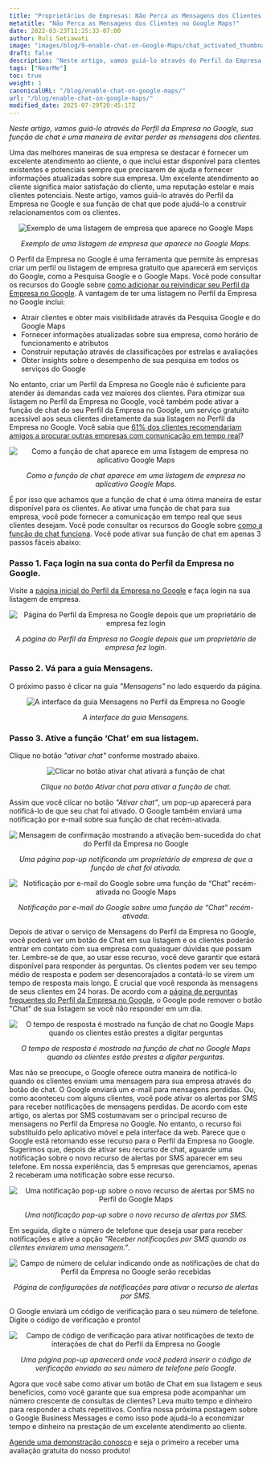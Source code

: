 ```yaml
---
title: "Proprietários de Empresas: Não Perca as Mensagens dos Clientes no Google Maps!"
metatitle: "Não Perca as Mensagens dos Clientes no Google Maps!"
date: 2022-03-23T11:25:33-07:00
author: Ruli Setiawati
image: "images/blog/9-enable-chat-on-Google-Maps/chat_activated_thumbnail.png"
draft: false
description: "Neste artigo, vamos guiá-lo através do Perfil da Empresa no Google, sua função de chat e uma maneira de evitar perder as mensagens dos clientes."
tags: ["NearMe"]
toc: true
weight: 1  
canonicalURL: "/blog/enable-chat-on-google-maps/"
url: "/blog/enable-chat-on-google-maps/"
modified_date: 2025-07-29T20:45:17Z
---
```


*Neste artigo, vamos guiá-lo através do Perfil da Empresa no Google, sua função de chat e uma maneira de evitar perder as mensagens dos clientes.*


Uma das melhores maneiras de sua empresa se destacar é fornecer um excelente atendimento ao cliente, o que inclui estar disponível para clientes existentes e potenciais sempre que precisarem de ajuda e fornecer informações atualizadas sobre sua empresa. Um excelente atendimento ao cliente significa maior satisfação do cliente, uma reputação estelar e mais clientes potenciais. Neste artigo, vamos guiá-lo através do Perfil da Empresa no Google e sua função de chat que pode ajudá-lo a construir relacionamentos com os clientes.

<center>
<img src="/images/blog/9-enable-chat-on-Google-Maps/andante.png" alt="Exemplo de uma listagem de empresa que aparece no Google Maps"/>

*Exemplo de uma listagem de empresa que aparece no Google Maps.*
</center>

O Perfil da Empresa no Google é uma ferramenta que permite às empresas criar um perfil ou listagem de empresa gratuito que aparecerá em serviços do Google, como a Pesquisa Google e o Google Maps. Você pode consultar os recursos do Google sobre [como adicionar ou reivindicar seu Perfil da Empresa no Google](https://support.google.com/business/answer/2911778?hl=en&co=GENIE.Platform%3DDesktop). A vantagem de ter uma listagem no Perfil da Empresa no Google inclui:

- Atrair clientes e obter mais visibilidade através da Pesquisa Google e do Google Maps
- Fornecer informações atualizadas sobre sua empresa, como horário de funcionamento e atributos
- Construir reputação através de classificações por estrelas e avaliações
- Obter insights sobre o desempenho de sua pesquisa em todos os serviços do Google

No entanto, criar um Perfil da Empresa no Google não é suficiente para atender às demandas cada vez maiores dos clientes. Para otimizar sua listagem no Perfil da Empresa no Google, você também pode ativar a função de chat do seu Perfil da Empresa no Google, um serviço gratuito acessível aos seus clientes diretamente da sua listagem no Perfil da Empresa no Google. Você sabia que [61% dos clientes recomendariam amigos a procurar outras empresas com comunicação em tempo real](https://blog.avochato.com/index.php/2019/12/12/business-to-customer-communication-text-message-software)?


<center>
<img src="/images/blog/9-enable-chat-on-Google-Maps/chat_on_gmaps.png" alt="Como a função de chat aparece em uma listagem de empresa no aplicativo Google Maps"/>

*Como a função de chat aparece em uma listagem de empresa no aplicativo Google Maps.*
</center>

É por isso que achamos que a função de chat é uma ótima maneira de estar disponível para os clientes. Ao ativar uma função de chat para sua empresa, você pode fornecer a comunicação em tempo real que seus clientes desejam. Você pode consultar os recursos do Google sobre [como a função de chat funciona](https://support.google.com/business/answer/9114771?hl=en&co=GENIE.Platform%3DAndroid#zippy=). Você pode ativar sua função de chat em apenas 3 passos fáceis abaixo:

### Passo 1. Faça login na sua conta do Perfil da Empresa no Google.

Visite a [página inicial do Perfil da Empresa no Google](https://www.google.com/business/) e faça login na sua listagem de empresa.

<center>
<img src="/images/blog/9-enable-chat-on-Google-Maps/GBP_manager_interface.png" alt="Página do Perfil da Empresa no Google depois que um proprietário de empresa fez login"/>

*A página do Perfil da Empresa no Google depois que um proprietário de empresa fez login.*
</center>

### Passo 2. Vá para a guia Mensagens.

O próximo passo é clicar na guia *"Mensagens"* no lado esquerdo da página.

<center>
<img src="/images/blog/9-enable-chat-on-Google-Maps/messages_tab.png" alt="A interface da guia Mensagens no Perfil da Empresa no Google"/>

*A interface da guia Mensagens.*
</center>

### Passo 3. Ative a função ‘Chat’ em sua listagem.

Clique no botão *"ativar chat"* conforme mostrado abaixo.

<center>
<img src="/images/blog/9-enable-chat-on-Google-Maps/turn_on_chat.png" alt= "Clicar no botão ativar chat ativará a função de chat"/>

*Clique no botão Ativar chat para ativar a função de chat.*
</center>

Assim que você clicar no botão *"Ativar chat"*, um pop-up aparecerá para notificá-lo de que seu chat foi ativado. O Google também enviará uma notificação por e-mail sobre sua função de chat recém-ativada.

<center>
<img src="/images/blog/9-enable-chat-on-Google-Maps/chat_activated.png" alt="Mensagem de confirmação mostrando a ativação bem-sucedida do chat do Perfil da Empresa no Google"/>

*Uma página pop-up notificando um proprietário de empresa de que a função de chat foi ativada.*
</center>


<center>
<img src="/images/blog/9-enable-chat-on-Google-Maps/email_notifications.png" alt="Notificação por e-mail do Google sobre uma função de “Chat” recém-ativada no Google Maps"/>

*Notificação por e-mail do Google sobre uma função de “Chat” recém-ativada.*
</center>


Depois de ativar o serviço de Mensagens do Perfil da Empresa no Google, você poderá ver um botão de Chat em sua listagem e os clientes poderão entrar em contato com sua empresa com quaisquer dúvidas que possam ter. Lembre-se de que, ao usar esse recurso, você deve garantir que estará disponível para responder às perguntas. Os clientes podem ver seu tempo médio de resposta e podem ser desencorajados a contatá-lo se virem um tempo de resposta mais longo. É crucial que você responda às mensagens de seus clientes em 24 horas. De acordo com a [página de perguntas frequentes do Perfil da Empresa no Google](https://support.google.com/business/answer/9114771?hl=en&co=GENIE.Platform%3DAndroid#zippy=%2Chow-do-i-keep-the-chat-button-active-on-google), o Google pode remover o botão "Chat" de sua listagem se você não responder em um dia.

<center>
<img src="/images/blog/9-enable-chat-on-Google-Maps/response_time.png" alt="O tempo de resposta é mostrado na função de chat no Google Maps quando os clientes estão prestes a digitar perguntas"/>

*O tempo de resposta é mostrado na função de chat no Google Maps
quando os clientes estão prestes a digitar perguntas.*
</center>

Mas não se preocupe, o Google oferece outra maneira de notificá-lo quando os clientes enviam uma mensagem para sua empresa através do botão de chat. O Google enviará um e-mail para mensagens perdidas. Ou, como aconteceu com alguns clientes, você pode ativar os alertas por SMS para receber notificações de mensagens perdidas. De acordo com este artigo, os alertas por SMS costumavam ser o principal recurso de mensagens no Perfil da Empresa no Google. No entanto, o recurso foi substituído pelo aplicativo móvel e pela interface da web. Parece que o Google está retornando esse recurso para o Perfil da Empresa no Google. Sugerimos que, depois de ativar seu recurso de chat, aguarde uma notificação sobre o novo recurso de alertas por SMS aparecer em seu telefone. Em nossa experiência, das 5 empresas que gerenciamos, apenas 2 receberam uma notificação sobre esse recurso.


<center>
<img src="/images/blog/9-enable-chat-on-Google-Maps/pop_up_sms_notif.png" alt="Uma notificação pop-up sobre o novo recurso de alertas por SMS no Perfil do Google Maps"/>

*Uma notificação pop-up sobre o novo recurso de alertas por SMS.*
</center>

Em seguida, digite o número de telefone que deseja usar para receber notificações e ative a opção *"Receber notificações por SMS quando os clientes enviarem uma mensagem."*.

<center>
<img src="/images/blog/9-enable-chat-on-Google-Maps/phone_number_sms_notif.png" alt="Campo de número de celular indicando onde as notificações de chat do Perfil da Empresa no Google serão recebidas"/>

*Página de configurações de notificações para ativar o recurso de alertas por SMS.*
</center>

O Google enviará um código de verificação para o seu número de telefone. Digite o código de verificação e pronto! 

<center>
<img src="/images/blog/9-enable-chat-on-Google-Maps/verification_code.png" alt="Campo de código de verificação para ativar notificações de texto de interações de chat do Perfil da Empresa no Google"/>

*Uma página pop-up aparecerá onde você poderá inserir o código de verificação enviado ao seu número de telefone pelo Google.*
</center>

Agora que você sabe como ativar um botão de Chat em sua listagem e seus benefícios, como você garante que sua empresa pode acompanhar um número crescente de consultas de clientes? Leva muito tempo e dinheiro para responder a chats repetitivos. Confira nossa próxima postagem sobre o Google Business Messages e como isso pode ajudá-lo a economizar tempo e dinheiro na prestação de um excelente atendimento ao cliente.

[Agende uma demonstração conosco](https://meetings.hubspot.com/seasalt-ai/seasalt-meeting) e seja o primeiro a receber uma avaliação gratuita do nosso produto!

